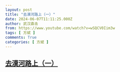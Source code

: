 ```yaml
---
layout: post
title: "去漠河路上（一）"
date: 2024-06-07T11:11:25.000Z
author: 武汉直击
from: https://www.youtube.com/watch?v=wSQCV0Iim3w
tags: [ 方斌 ]
comments: True
categories: [ 方斌 ]
---
```

<!--1717758685000-->
[去漠河路上（一）](https://www.youtube.com/watch?v=wSQCV0Iim3w)
------

<div>

</div>
